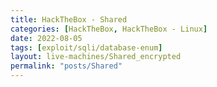 ```yaml
---
title: HackTheBox - Shared
categories: [HackTheBox, HackTheBox - Linux]
date: 2022-08-05
tags: [exploit/sqli/database-enum]
layout: live-machines/Shared_encrypted
permalink: "posts/Shared"
---
```

